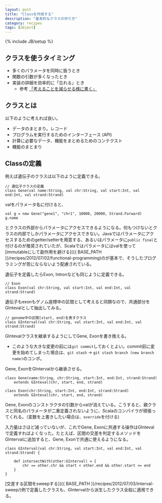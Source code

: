 ```yaml
---
layout: post
title: "Classを作成する"
description: "基本的なクラスの作り方"
category: recipes
tags: [object]
---
```

{% include JB/setup %}

## クラスを使うタイミング

* 多くのパラメータを同時に扱うとき
* 関数の引数が多くなったとき
* 実装の詳細を効率的に「忘れる」とき
   * 参考 [「考えることを減らせる様に書く」](http://mayah.jp/scratchleaf/2008/%E8%80%83%E3%81%88%E3%82%8B%E3%81%93%E3%81%A8%E3%82%92%E6%B8%9B%E3%82%89%E3%81%9B%E3%82%8B%E6%A7%98%E3%81%AB%E6%9B%B8%E3%81%8F)

## クラスとは

以下のように考えれば良い。

* データのまとまり。レコード
* プログラムを実行するためのインターフェース (API) 
* 計算に必要なデータ、機能をまとめるためのコンテクスト
* 機能のまとまり
 
## Classの定義

例えば遺伝子のクラスは以下のように定義できる。

	// 遺伝子クラスの定義
	class Gene(val name:String, val chr:String, val start:Int, val end:Int, val strand:Strand)

valをパラメータ名に付けると、

	val g = new Gene("gene1", "chr1", 10000, 20000, Strand.Forward)
	g.name 

とクラスの外部からパラメータにアクセスできるようになる。何もつけないとクラスの内部でしかパラメータにアクセスできない。Javaではパラメータにアクセスするためのgetter/setterを用意する、あるいはパラメータに`public final`と付けるのが推奨されていたが、Scalaではパラメータにはvalを使って[immutableにして副作用を避ける]({{ BASE_PATH }}/recipes/2012/07/02/functional-programming)のが基本で、そうしたプログラミングが苦にならないよう配慮されている。



遺伝子を定義したらExon, Intronなども同じように定義できる。

	// Exon
	class Exon(val chr:String, val start:Int, val end:Int, val strand:Strand)


遺伝子もexonもゲノム座標中の区間として考えると同類なので、共通部分をGIntevalとして抽出してみる。

	// genome中の区間[start, end)を表すクラス
	class GInterval(val chr:String, val start:Int, val end:Int, val strand:Strand)


GIntevalクラスを継承するようにしてGene, Exonを書き換える。

 * このような大きな変更の前には`git commit`しておくとよい。commit前に変更を始めてしまった場合は、`git stash` -> `git stash branch (new branch name)`のコンボ。

Gene, ExonをGIntervalから継承させる。

	class Gene(name:String, chr:String, start:Int, end:Int, strand:Strand) 
		extends GInteval(chr, start, end, strand)

	class Exon(chr:String, start:Int, end:Int, strand:Strand) 
		extends GInteval(chr, start, end, strand)


Gene, Exonのコンストラクタの引数からvalが消えている。こうすると、親クラスと同名のパラメータが二重定義されないように、Scalaのコンパイラが頑張ってくれる。（変数を上書きしたい場合は、`override`を付ける)

入力量はさほど減っていないが、これでGene, Exonに共通する操作はGIntevalで定義すればよくなった。たとえば、区間の交差を判定するメソッドをGIntervalに追加すると、Gene, Exonで共通に使えるようになる。

	
	class GInterval(val chr:String, val start:Int, val end:Int, val strand:Strand) {
	
		def intersectWith(other:GInterval) = {
			chr == other.chr && start < other.end && other.start <= end
		}
	}


[交差する区間をsweepする]({{ BASE_PATH }}/recipes/2012/07/03/interval-sweep/)例で定義したクラスも、GIntervalから派生したクラス全般に適用できる。

